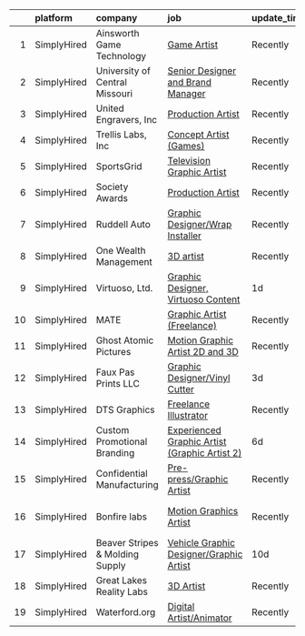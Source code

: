 

|    | platform    | company                         | job                                                                                                                                                      | update_time   | location           |
|---:|:------------|:--------------------------------|:---------------------------------------------------------------------------------------------------------------------------------------------------------|:--------------|:-------------------|
|  1 | SimplyHired | Ainsworth Game Technology       | [Game Artist](https://www.simplyhired.com/job/xH_E4xjS7POy7mhRtv5CzA6_v-f-3JU5220PI0hx5QqJFwwyNr6YIA?q=graphic+artist)                                   | Recently      | Las Vegas, NV      |
|  2 | SimplyHired | University of Central Missouri  | [Senior Designer and Brand Manager](https://www.simplyhired.com/job/fgt5-S4pjrX_p2ErnUCasTqjbXih82qK9_Z3iaYzGrCspQJjjc4tDA?q=graphic+artist)             | Recently      | Warrensburg, MO    |
|  3 | SimplyHired | United Engravers, Inc           | [Production Artist](https://www.simplyhired.com/job/y9Ad8pSGRq4NBQmwKx-KAhUWaMitWUJrXSGC4apy8Wgixg0bjOVjig?q=graphic+artist)                             | Recently      | Schaumburg, IL     |
|  4 | SimplyHired | Trellis Labs, Inc               | [Concept Artist (Games)](https://www.simplyhired.com/job/colSQvUGRQchfgETudn3UZCNuizW7a3Pp1i4FGjDQ2OgmygF3NeFUw?q=graphic+artist)                        | Recently      | Scottsdale, AZ     |
|  5 | SimplyHired | SportsGrid                      | [Television Graphic Artist](https://www.simplyhired.com/job/txHmVe1oHHG5t7tR_aTV5Mj-y8SToorpXG6rlYyvbQvGXgKA4piFxw?q=graphic+artist)                     | Recently      | Remote             |
|  6 | SimplyHired | Society Awards                  | [Production Artist](https://www.simplyhired.com/job/34oM_BxVK3JeuTdNEsFR5T0qPAgbuynWO_MJbvBXFOx-US7AuZbdlw?q=graphic+artist)                             | Recently      | Grove, OK          |
|  7 | SimplyHired | Ruddell Auto                    | [Graphic Designer/Wrap Installer](https://www.simplyhired.com/job/ajBuBy_i5ox-3IxXVO1Z0h4bkN1J6RZN4kDRj4Q2JSc_MWJ3RHVkbQ?q=graphic+artist)               | Recently      | Port Angeles, WA   |
|  8 | SimplyHired | One Wealth Management           | [3D artist](https://www.simplyhired.com/job/J2JqDG5JH7i1h5ObCazkVlA1wwQnS17mI-RUUbYTiXGVoIOkYtryTg?q=graphic+artist)                                     | Recently      | Remote             |
|  9 | SimplyHired | Virtuoso, Ltd.                  | [Graphic Designer, Virtuoso Content](https://www.simplyhired.com/job/MjDx8F6qzMWNh4-q8ww3eXDytVyYYP2io4DIHvh2HiTIIEGl8MiSGw?q=graphic+artist)            | 1d            | Fort Worth, TX     |
| 10 | SimplyHired | MATE                            | [Graphic Artist (Freelance)](https://www.simplyhired.com/job/0DJnr7H5QPjP6G292Zv43b_Hvi4yNpIFWqN_YMlrhz_btdjNhXFehQ?q=graphic+artist)                    | Recently      | Los Angeles, CA    |
| 11 | SimplyHired | Ghost Atomic Pictures           | [Motion Graphic Artist 2D and 3D](https://www.simplyhired.com/job/TMw7m73JPjTGoc61gNP_XzxVqCUcB8_lD7Tk3k0AYE5bo9zR2tfxaw?q=graphic+artist)               | Recently      | Remote             |
| 12 | SimplyHired | Faux Pas Prints LLC             | [Graphic Designer/Vinyl Cutter](https://www.simplyhired.com/job/4mWbN4863l931GZvuokxjfPXe-AsolzdYThi8Tbf2UEekAz0mGbung?q=graphic+artist)                 | 3d            | Metairie, LA       |
| 13 | SimplyHired | DTS Graphics                    | [Freelance Illustrator](https://www.simplyhired.com/job/_sWo6nith0ShkYIcA9Kl3ZzJ1-1a81EbmSwjD7oXDlxH6SjVnD_CHA?q=graphic+artist)                         | Recently      | Leola, PA          |
| 14 | SimplyHired | Custom Promotional Branding     | [Experienced Graphic Artist (Graphic Artist 2)](https://www.simplyhired.com/job/K-02zfMW6p_bUbt2hxYcEEyVOKgb-R9XkQA9xu8IicY0V_RGyAqgTA?q=graphic+artist) | 6d            | Jefferson City, MO |
| 15 | SimplyHired | Confidential Manufacturing      | [Pre-press/Graphic Artist](https://www.simplyhired.com/job/pL1diUf7bVB9Bxabeihqf4HS2D_0P46ZlsQsH3wf5_FmPCOeLTSJpg?q=graphic+artist)                      | Recently      | Berlin, WI         |
| 16 | SimplyHired | Bonfire labs                    | [Motion Graphics Artist](https://www.simplyhired.com/job/e-ddwswDaikk0cy3qqBhnqUrsCHJU3gqQOcl1-DC5mY6V5KMcD69kA?q=graphic+artist)                        | Recently      | San Francisco, CA  |
| 17 | SimplyHired | Beaver Stripes & Molding Supply | [Vehicle Graphic Designer/Graphic Artist](https://www.simplyhired.com/job/F9vf3XOdXqkh2H5uuwp2SYG3mMSDN69G-NUyKuOf_SgdcZ3CzAAXzg?q=graphic+artist)       | 10d           | Glendale, AZ       |
| 18 | SimplyHired | Great Lakes Reality Labs        | [3D Artist](https://www.simplyhired.com/job/aXjMRqR_V57KOSxAuaYjPz9k2zhGK62OrMRUVeDmnxO8uLaKCDV2ZA?q=graphic+artist)                                     | Recently      | Lansing, MI        |
| 19 | SimplyHired | Waterford.org                   | [Digital Artist/Animator](https://www.simplyhired.com/job/HF-0N2f_JF-J2YP9OZR_SDIqzC38kno1OPANTEZAaNCneAeJCl19Rw?q=graphic+artist)                       | Recently      | Remote             |